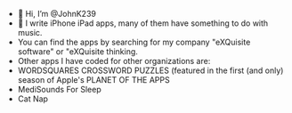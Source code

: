 - 👋 Hi, I’m @JohnK239
- 👀 I write iPhone iPad apps, many of them have something to do with music. 
- You can find the apps by searching for my company "eXQuisite software" or "eXQuisite thinking.
- Other apps I have coded for other organizations are:
- WORDSQUARES CROSSWORD PUZZLES (featured in the first (and only) season of Apple's PLANET OF THE APPS
- MediSounds For Sleep
- Cat Nap

